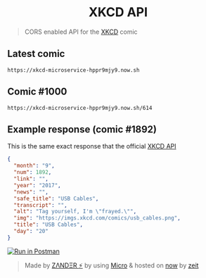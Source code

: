 <h1 align="center">
  XKCD API
</h1>

> CORS enabled API for the [XKCD](https://xkcd.com) comic

## Latest comic
```
https://xkcd-microservice-hppr9mjy9.now.sh
```

## Comic #1000
```
https://xkcd-microservice-hppr9mjy9.now.sh/614
```

## Example response (comic #1892)
This is the same exact response that the official [XKCD API](https://xkcd.com/json.html)
```json
{
  "month": "9",
  "num": 1892,
  "link": "",
  "year": "2017",
  "news": "",
  "safe_title": "USB Cables",
  "transcript": "",
  "alt": "Tag yourself, I'm \"frayed.\"",
  "img": "https://imgs.xkcd.com/comics/usb_cables.png",
  "title": "USB Cables",
  "day": "20"
}
```

[![Run in Postman](https://run.pstmn.io/button.svg)](https://app.getpostman.com/run-collection/2254fd6b4db3e7345ddd)

> Made by [ZΛNDΞR :zap:](https://github.com/mrmartineau/) by using [Micro](https://github.com/zeit/micro) & hosted on [now](https://zeit.co/now) by [zeit](https://zeit.co)
